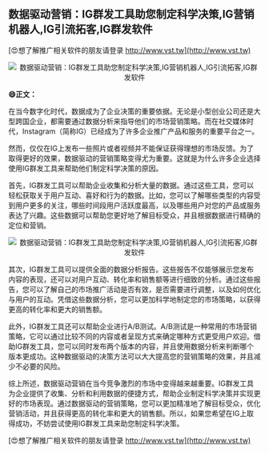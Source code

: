 ## **数据驱动营销：IG群发工具助您制定科学决策,IG营销机器人,IG引流拓客,IG群发软件**

[😍想了解推广相关软件的朋友请登录 http://www.vst.tw](http://www.vst.tw)

 <center><img src="https://vst.tw/MP4/tuiguang/png/3.png" alt="数据驱动营销：IG群发工具助您制定科学决策,IG营销机器人,IG引流拓客,IG群发软件"></center>

**😄正文：**

在当今数字化时代，数据成为了企业决策的重要依据。无论是小型创业公司还是大型跨国企业，都需要通过数据分析来指导他们的市场营销策略。而在社交媒体时代，Instagram（简称IG）已经成为了许多企业推广产品和服务的重要平台之一。

然而，仅仅在IG上发布一些照片或者视频并不能保证获得理想的市场反馈。为了取得更好的效果，数据驱动的营销策略变得尤为重要。这就是为什么许多企业选择使用IG群发工具来帮助他们制定科学决策的原因。

首先，IG群发工具可以帮助企业收集和分析大量的数据。通过这些工具，您可以轻松获取关于用户互动、喜好和行为的数据。比如，您可以了解哪些类型的内容受到用户更多的关注，哪些时间段用户活跃度最高，以及哪些用户对您的产品或服务表达了兴趣。这些数据可以帮助您更好地了解目标受众，并且根据数据进行精确的定位和营销。

 <center><img src="https://vst.tw/MP4/tuiguang/png/3.png" alt="数据驱动营销：IG群发工具助您制定科学决策,IG营销机器人,IG引流拓客,IG群发软件"></center>

其次，IG群发工具可以提供全面的数据分析报告。这些报告不仅能够展示您发布内容的表现，还可以对用户互动、转化率和销售额等进行细致的分析。通过这些报告，您可以了解自己的市场推广活动是否有效，是否需要进行调整，以及如何优化与用户的互动。凭借这些数据分析，您可以更加科学地制定您的市场策略，以获得更高的转化率和更大的销售额。

此外，IG群发工具还可以帮助企业进行A/B测试。A/B测试是一种常用的市场营销策略，它可以通过比较不同的内容或者呈现方式来确定哪种方式更受用户欢迎。借助IG群发工具，您可以同时发布两个版本的内容，并且使用数据分析来判断哪个版本更成功。这种数据驱动的决策方法可以大大提高您的营销策略的效果，并且减少不必要的风险。

综上所述，数据驱动营销在当今竞争激烈的市场中变得越来越重要。IG群发工具为企业提供了收集、分析和利用数据的便捷方式，帮助企业制定科学决策并实现更好的市场表现。通过数据驱动的营销策略，您可以更加精准地了解目标受众，优化营销活动，并且获得更高的转化率和更大的销售额。所以，如果您希望在IG上取得成功，不妨尝试使用IG群发工具来助您制定科学决策。

[😍想了解推广相关软件的朋友请登录 http://www.vst.tw](http://www.vst.tw)




